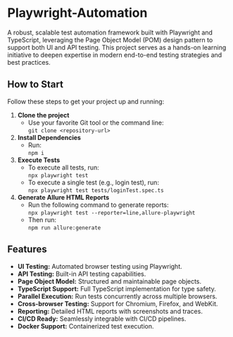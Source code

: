 # Playwright-Automation

A robust, scalable test automation framework built with Playwright and TypeScript, leveraging the Page Object Model (POM) design pattern to support both UI and API testing. This project serves as a hands-on learning initiative to deepen expertise in modern end-to-end testing strategies and best practices.

## How to Start

Follow these steps to get your project up and running:

1. **Clone the project**
   - Use your favorite Git tool or the command line:  
     `git clone <repository-url>`
2. **Install Dependencies**
   - Run:  
     `npm i`
3. **Execute Tests**
   - To execute all tests, run:  
     `npx playwright test`
   - To execute a single test (e.g., login test), run:  
     `npx playwright test tests/loginTest.spec.ts`
4. **Generate Allure HTML Reports**
   - Run the following command to generate reports:  
     `npx playwright test --reporter=line,allure-playwright`
   - Then run:  
     `npm run allure:generate`

## Features

- **UI Testing:** Automated browser testing using Playwright.
- **API Testing:** Built-in API testing capabilities.
- **Page Object Model:** Structured and maintainable page objects.
- **TypeScript Support:** Full TypeScript implementation for type safety.
- **Parallel Execution:** Run tests concurrently across multiple browsers.
- **Cross-browser Testing:** Support for Chromium, Firefox, and WebKit.
- **Reporting:** Detailed HTML reports with screenshots and traces.
- **CI/CD Ready:** Seamlessly integrable with CI/CD pipelines.
- **Docker Support:** Containerized test execution.
